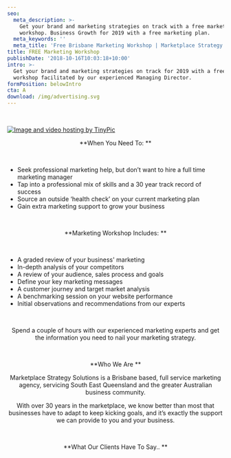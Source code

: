 ```yaml
---
seo:
  meta_description: >-
    Get your brand and marketing strategies on track with a free marketing
    workshop. Business Growth for 2019 with a free marketing plan.
  meta_keywords: ''
  meta_title: 'Free Brisbane Marketing Workshop | Marketplace Strategy Solutions - '
title: FREE Marketing Workshop
publishDate: '2018-10-16T10:03:18+10:00'
intro: >-
  Get your brand and marketing strategies on track for 2019 with a free half-day
  workshop facilitated by our experienced Managing Director.
formPosition: belowIntro
cta: A
download: /img/advertising.svg
---
```

<br>

<html>

<head>

<left> 

<p>

<a href="http://tinypic.com?ref=s63fc7" target="_blank"><img src="http://i64.tinypic.com/s63fc7.jpg" border="0" alt="Image and video hosting by TinyPic"></a>

</p>
        

<p>

<center>

**When You Need To:
**

</center>

<br>

<ul> 

<li>      Seek professional marketing help, but don’t want to hire a full time marketing manager</li>

<li>      Tap into a professional mix of skills and a 30 year track record of success </li>

<li>      Source an outside ‘health check’ on your current marketing plan </li>

<li>      Gain extra marketing support to grow your business </li>

</ul>

</p>
          

<p>

<center>

<br>

**Marketing Workshop Includes:
**

</center>

<br>

<ul> 

<li>      A graded review of your business' marketing</li>

<li>      In-depth analysis of your competitors</li>

<li>      A review of your audience, sales process and goals</li>

<li>      Define your key marketing messages</li>

<li>      A customer journey and target market analysis</li>

<li>      A benchmarking session on your website performance </li>

<li>      Initial observations and recommendations from our experts</li>

</ul>

</p>
         

<p>

<center>

<br>

Spend a couple of hours with our experienced marketing experts and get the information you need to nail your marketing strategy.  

<br>

**Who We Are
**

<p>

Marketplace Strategy Solutions is a Brisbane based, full service marketing agency, servicing South East Queensland and the greater Australian business community.

With over 30 years in the marketplace, we know better than most that businesses have to adapt to keep kicking goals, and it’s exactly the support we can provide to you and your business.

</center>

</p>

</left>

</html>

<p>

<center>

<br>

**What Our Clients Have To Say..
**
